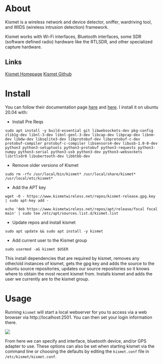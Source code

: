 # About
Kismet is a wireless network and device detector, sniffer, wardriving tool, and WIDS (wireless intrusion detection) framework.

Kismet works with Wi-Fi interfaces, Bluetooth interfaces, some SDR (software defined radio) hardware like the RTLSDR, and other specialized capture hardware.
## Links
[Kismet Homepage](https://www.kismetwireless.net/)
[Kismet Github](https://github.com/kismetwireless/kismet)
# Install
You can follow their documentation page [here](https://www.kismetwireless.net/docs/readme/quickstart/) and [here](https://www.kismetwireless.net/docs/readme/packages/). I install it on ubuntu 20.04 with:
- Install Pre Reqs
```
sudo apt install -y build-essential git libwebsockets-dev pkg-config zlib1g-dev libnl-3-dev libnl-genl-3-dev libcap-dev libpcap-dev libnm-dev libdw-dev libsqlite3-dev libprotobuf-dev libprotobuf-c-dev protobuf-compiler protobuf-c-compiler libsensors4-dev libusb-1.0-0-dev python3 python3-setuptools python3-protobuf python3-requests python3-numpy python3-serial python3-usb python3-dev python3-websockets librtlsdr0 libubertooth-dev libbtbb-dev
```

- Remove older versions of Kismet
```
sudo rm -rfv /usr/local/bin/kismet* /usr/local/share/kismet* /usr/local/etc/kismet*
```

- Add the APT key
```
wget -O - https://www.kismetwireless.net/repos/kismet-release.gpg.key | sudo apt-key add -
```

```
echo 'deb https://www.kismetwireless.net/repos/apt/release/focal focal main' | sudo tee /etc/apt/sources.list.d/kismet.list
```

- Update repos and install kismet
```
sudo apt update && sudo apt install -y kismet
```

- Add current user to the Kismet group
```
sudo usermod -aG kismet $USER
```

This install dependencies that are required by kismet, removes any other/old instances of kismet, gets the gpg key and adds the source to the ubuntu source repositories, updates our source repositories so it knows where to obtain the most recent kismet from. Installs kismet and adds the user we currently are to the kismet group.

# Usage

Running `kismet` will start a local webserver for you to access via a web browser via http://localhost:2501. You can then set your login information there.

![](https://cybersec.th4ntis.com/~gitbook/image?url=https%3A%2F%2F667808901-files.gitbook.io%2F%7E%2Ffiles%2Fv0%2Fb%2Fgitbook-x-prod.appspot.com%2Fo%2Fspaces%252FTdW22AGCceN8oUXfdlKI%252Fuploads%252FJ4JurAjpNe18SxV3cMY2%252Fimage.png%3Falt%3Dmedia%26token%3D1db5c8e7-9f0c-4632-a43e-07678d2ba52c&width=768&dpr=4&quality=100&sign=a544d3a3&sv=2)

From here we can specify and interface, bluetooth device, and/or GPS adapter to use. These options can also be set when starting kismet via the command line or choosing the defaults by editing the `kismet.conf` file in `/etc/kismet/kismet.conf`.